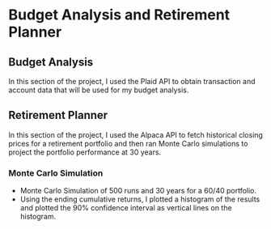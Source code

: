 # Budget Analysis and Retirement Planner

## Budget Analysis

In this section of the project, I used the Plaid API to obtain transaction and account data that will be used for my budget analysis.

## Retirement Planner 

In this section of the project, I used the Alpaca API to fetch historical closing prices for a retirement portfolio and then ran Monte Carlo simulations to project the portfolio performance at 30 years.

### Monte Carlo Simulation

* Monte Carlo Simulation of 500 runs and 30 years for a 60/40 portfolio. 
* Using the ending cumulative returns, I plotted a histogram of the results and plotted the 90% confidence interval as vertical lines on the histogram.


